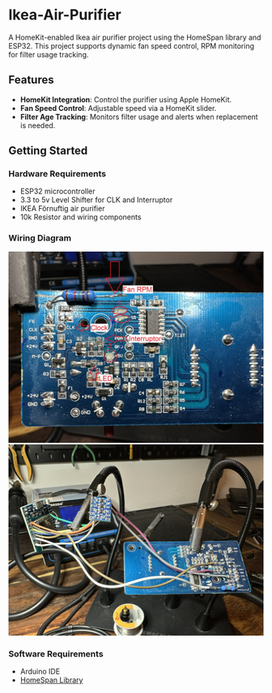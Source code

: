 # Ikea-Air-Purifier
A HomeKit-enabled Ikea air purifier project using the HomeSpan library and ESP32. This project supports dynamic fan speed control, RPM monitoring for filter usage tracking.

## Features
- **HomeKit Integration**: Control the purifier using Apple HomeKit.
- **Fan Speed Control**: Adjustable speed via a HomeKit slider.
- **Filter Age Tracking**: Monitors filter usage and alerts when replacement is needed.

## Getting Started

### Hardware Requirements
- ESP32 microcontroller
- 3.3 to 5v Level Shifter for CLK and Interruptor
- IKEA Förnuftig air purifier
- 10k Resistor and wiring components

### Wiring Diagram
![Wiring Diagram](Pictures/IMG_9646.JPEG)
![Wiring Diagram](Pictures/IMG_9648.JPEG)
### Software Requirements
- Arduino IDE
- [HomeSpan Library](https://github.com/HomeSpan/HomeSpan)

